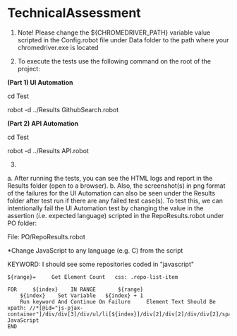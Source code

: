 # TechnicalAssessment

1. Note! Please change the ${CHROMEDRIVER_PATH} variable value scripted in the Config.robot file under Data folder to the path where your chromedriver.exe is located

2. To execute the tests use the following command on the root of the project:

**(Part 1) UI Automation**

cd Test

robot -d ../Results GithubSearch.robot



**(Part 2) API Automation**

cd Test

robot -d ../Results API.robot


3. 
  a. After running the tests, you can see the HTML logs and report in the Results folder (open to a browser). 
  b. Also, the screenshot(s) in png format of the failures for the UI Automation can also be seen under the Results folder after test run if there are any failed test    case(s). To test this, we can intentionally fail the UI Automation test by changing the value in the assertion (i.e. expected language) scripted in the RepoResults.robot under PO folder:
  
  File: PO/RepoResults.robot
  
  *Change JavaScript to any language (e.g. C) from the script
  
  KEYWORD: I should see some repositories coded in "javascript"
    
    ${range}=     Get Element Count   css: .repo-list-item

    FOR     ${index}    IN RANGE       ${range}
        ${index}    Set Variable   ${index} + 1
        Run keyword And Continue On Failure     Element Text Should Be    xpath: //*[@id="js-pjax-container"]/div/div[3]/div/ul/li[${index}]/div[2]/div[2]/div/div[2]/span/span[2]     JavaScript
    END
